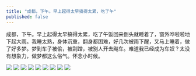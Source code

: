 ```yaml
---
title: "成都，下午。早上起得太早搞得太累，吃了午"
published: false
---
```

成都，下午。早上起得太早搞得太累，吃了午饭回来倒头就睡着了，窗外哗啦啦地下起大雨。我睡太熟，身体沉重，翻身都困难，好几次被雨下醒，又马上睡着，做了好多梦。梦到车子被偷，被刮蹭，被别人开去飚车。难道我已经成为车奴？太没有想象力，做梦都这么俗气。怀念小时候。

![](./1.jpg)
![](./2.jpg)
![](./3.jpg)
![](./4.jpg)
![](./5.jpg)
![](./6.jpg)
![](./7.jpg)
![](./8.jpg)
![](./9.jpg)
